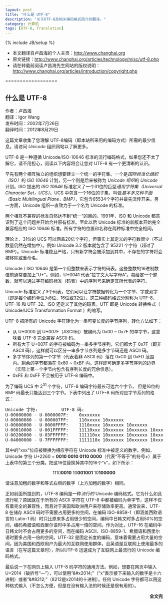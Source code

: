 ```yaml
---
layout: post
title: "什么是 UTF-8"
description: "关于UTF-8及相关编码格式简介的翻译。"
category: 计算机
tags: [UTF-8, Translation]
---
```

{% include JB/setup %}

<ul>
	<li>本文翻译自卢昌海的个人主页：<a href="http://www.changhai.org" target="_blank">http://www.changhai.org</a></li>
	<li>原文链接：<a href="http://www.changhai.org/articles/technology/misc/utf-8.php" target="_blank">http://www.changhai.org/articles/technology/misc/utf-8.php</a></li>
	<li>请在转载前阅读卢昌海先生网站的版权说明：<a href="http://www.changhai.org/articles/introduction/copyright.php" target="_blank">http://www.changhai.org/articles/introduction/copyright.php</a></li>
</ul>
<p>==================</p>

<h2><strong>什么是 UTF-8</strong></h2>

<p>
	作者：卢昌海<br />
	翻译：Igor Wang<br />
	发布时间：2002年7月26日<br />
	翻译时间：2012年8月29日
</p>
<p>这篇文章收集了您理解 UTF-8编码（即本站所采用的编码方式）所需的最少信息。请访问 <em>Unicode</em> 组织网站以了解更多。</p>
<p>UTF-8 是一种遵循 Unicode/ISO-10646 标准的流行编码格式，如果您还不太了解它，请不用担心，阅读以下内容将会让您对 UTF-8 有一个更清晰的认识。</p>

<p>早先有两个相互独立的组织想要建立一个统一的字符集。一个是<em>国际标准化组织（ISO）</em>的 <em>ISO 10646</em> 计划，另一个则是后来被称为<em> Unicode 组织</em>的 <em>Unicode</em> 计划。ISO 提出的 <em>ISO 10646 </em>标准定义了一个31位的巨型<em>通用字符集（Universal Character Set，UCS）</em>。UCS 中包含一个16位的子集，叫做<em>基本多文种平面（Basic Multilingual Plane，BMP）</em>，它包含65534个字符并最先流传开来。另一方面，Unicode 组织一直致力于一个名为 Unicode 的标准。</p>

<p>两个相互不兼容的标准自然达不到&ldquo;统一&rdquo;的目的。1991年，ISO 和 Unicode 都意识到了这个问题并开始合并原有标准。至此以后 Unicode 标准的新版本开始完全兼容相应的 ISO 10646 标准。所有字符的位置和名称在两种标准中完全相同。</p>
<p>理论上，31位的 UCS 可以涵盖20亿个字符，但事实上其定义的字符数很少（不过数量仍然在增加中）。例如 Unicode 3.2 版本就包含了 95221 个字符（超过了 BMP）。Unicode 标准稳且严格，只有新字符会被添加到其中，不存在的字符将会被移除或重命名。</p>
<p>Unicode / ISO 10646 是第一个用整数来表示字符的码表。这些整数的16进制数值前通常要加上&ldquo;U+&rdquo;。例如，U+0041 代表&ldquo;拉丁文大写字母A&rdquo;。每给定一个整数，就可以通过字符编码标准（码表）中的序列号来确定其所代表的字符。</p>
<p>Unicode 标准定义了3个码表，它们可以让字符数据转化为一个字节、字或双字（即是每个编码单位为8位、16位或32位）。这三种编码格式分别称为 UTF-8、UTF-16 和 UTF-32。ISO 还定义了其他的码表。UTF 即是 Unicode 转换格式（ Unicode/UCS Transformation Format ）的缩写。</p>

<p>UTF-8 把所有的 Unicode 字符转化为一串可变长度的字节序列，转化方法如下：</p>

<ul>
	<li>从 U+0000 到 U+007F（ASCII码）被编码为 0x00 ~ 0x7F 的单字节，这意味着 UTF-8 完全兼容 ASCII 码。</li>
	<li>所有大于 U+007F 的字符被编码为一串多字节序列，它们都大于 0x7F（即非 ASCII 码），这样就可以区分一串多字节序列是多字节码还是 ASCII 码。</li>
	<li>多字节序列的第一个字节（代表着非 ASCII 码）落在 0xC0 到 0xFD 范围内。剩余的字节都落在 0x80 ~ 0xBF 内。这样即可确定多字节序列的边界（实际上第一个字节内包含有序列长度的冗余信息）。</li>
	<li>0xFE 和 0xFF 不会被用于 UTF-8 编码中。</li>
</ul>

<div>
	为了编码 UCS 中 2<sup>31&nbsp;</sup>个字符，UTF-8 编码字符最长可达六个字节，
	但是16位的 BMP 码最长只能达到三个字节。下表中列出了 UTF-8 码所对应字节系列的格式：
</div>

<pre>
Unicode 字符:			UTF-8 码:
U-00000000 - U-0000007F:	0xxxxxxx
U-00000080 - U-000007FF:	110xxxxx 10xxxxxx
U-00000800 - U-0000FFFF:	1110xxxx 10xxxxxx 10xxxxxx
U-00010000 - U-001FFFFF:	11110xxx 10xxxxxx 10xxxxxx 10xxxxxx
U-00200000 - U-03FFFFFF:	111110xx 10xxxxxx 10xxxxxx 10xxxxxx 10xxxxxx
U-04000000 - U-7FFFFFFF:	1111110x 10xxxxxx 10xxxxxx 10xxxxxx 10xxxxxx 10xxxxxx
</pre>

<p>其中的"xxx"位应被替换为相应字符在 Unicode 标准中被定义的数字。例如，Unicode 字符 U+2260 = <strong>0010 0010 0110 0000</strong>（代表&ldquo;不等于&rdquo;的符号&ne;）属于上表中的第三个分类。把这16位替换掉其中的16个&ldquo;x&rdquo;，如下所示：</p>

<p style="text-align:center;">1110<strong>0010</strong> 10<strong>001001</strong> 10<strong>100000</strong></p>

<p>请注意加粗的数字和等式右侧的数字（上方加粗的数字）相同。</p>

<p>正如前面所提到的，UTF-8 编码是一种<em>流行的</em> Unicode 编码格式。它为什么如此流行呢？原因就在于所有的 ASCII 字符在 UTF-8 中都被编码为单字节，这样不仅有着完全的兼容性，而且对于美国和欧洲用户来存储效率更高。通常说来，UTF-8 在储存 ASCII 码时不需要占用更多的空间，在编码 ISO-8859-1（即涵盖西欧语言的 Latin-1 码）时只比原来多占用很少的空间，编码中日韩文时多占用50%的空间，编码希腊语和西里尔语时中多占用一倍的空间。作为对比，UTF-16 在编码中日韩文时不会占用更多的空间，而在编码 ASCII、ISO-8859-1、希腊语和西里尔语时要多占用一倍的空间。UTF-32 是固定长度的编码，意味着需要占用大量的空间。因为美国和西欧用户为最大的互联网使用群体，且英语是互联网上使用最多的语言（在写这篇文章时），所以UTF-8 迅速成为了互联网上最流行的 Unicode 编码格式。</p>
<p>最后说一下在网页上输入 UTF-8 码字符的通用方法。例如，想要在网页中输入 U+2014（破折号&ldquo;&mdash;&rdquo;），可以使用&ldquo;&amp;#x2014;&rdquo;（&ldquo;x&rdquo;表示接下来输入的数字是十六进制）或者&ldquo;&amp;#8212;&rdquo;（8212是x2014的十进制）。任何 Unicode 字符都可以用这种格式输入（不怎么方便，但是在没有输入法的时候还是很有用的）。</p>

<p style="text-align:right;"><strong>全文完</strong></p>
